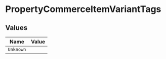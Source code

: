 # PropertyCommerceItemVariantTags


## Values

| Name      | Value     |
| --------- | --------- |
| `Unknown` |           |